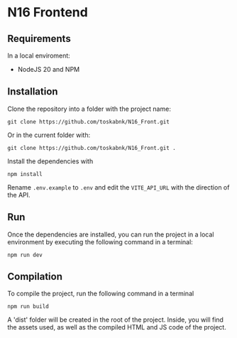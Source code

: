 # N16 Frontend

## Requirements
In a local enviroment:
- NodeJS 20 and NPM

## Installation

Clone the repository into a folder with the project name:
```shell
git clone https://github.com/toskabnk/N16_Front.git
```
Or in the current folder with:
```shell
git clone https://github.com/toskabnk/N16_Front.git .
```

Install the dependencies with

```shell
npm install
```
Rename `.env.example` to `.env` and edit the `VITE_API_URL` with the direction of the API.

## Run

Once the dependencies are installed, you can run the project in a local environment by executing the following command in a terminal:

```shell
npm run dev
```

## Compilation

To compile the project, run the following command in a terminal
```shell
npm run build
```
A 'dist' folder will be created in the root of the project. Inside, you will find the assets used, as well as the compiled HTML and JS code of the project.